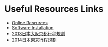 Useful Resources Links
=========

* [Online Resources](https://github.com/pohchen/Useful-resources/blob/master/online-resources.md)
* [Software Installation](https://github.com/pohchen/Useful-resources/blob/master/software-installation.md)
* [2013日本大阪京都行程規劃](https://github.com/pohchen/Useful-resources/blob/master/japan-osaka-travel.pdf)
* [2014日本東京行程規劃](https://github.com/pohchen/Useful-resources/blob/master/japan-tokyo-travel.pdf)
